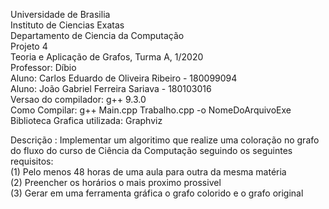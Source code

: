 Universidade de Brasilia<br/>
Instituto de Ciencias Exatas<br/>
Departamento de Ciencia da Computação<br/>
Projeto 4<br/>
Teoria e Aplicação de Grafos, Turma A, 1/2020<br/>
Professor: Díbio<br/>
Aluno: Carlos Eduardo de Oliveira Ribeiro - 180099094<br/>
Aluno: João Gabriel Ferreira Sariava - 180103016<br/>
Versao do compilador: g++ 9.3.0<br/>
Como Compilar: g++ Main.cpp Trabalho.cpp -o NomeDoArquivoExe<br/>
Biblioteca Grafica utilizada: Graphviz<br/>

Descrição : Implementar um algoritimo que realize uma coloração no grafo do fluxo do curso de Ciência da Computação seguindo os seguintes requisitos:<br/>
(1) Pelo menos 48 horas de uma aula para outra da mesma matéria<br/>
(2) Preencher os horários o mais proximo prossivel<br/>
(3) Gerar em uma ferramenta gráfica o grafo colorido e o grafo original
